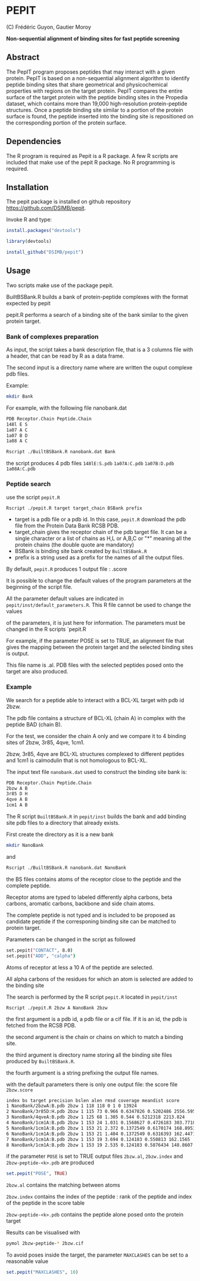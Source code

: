 # PEPIT

\(C\) Frédéric Guyon, Gautier Moroy

**Non-sequential alignment of binding sites for fast peptide screening**


## Abstract

The PepIT program proposes peptides that may interact with a given protein. PepIT is based on a non-sequential alignment algorithm to identify peptide binding sites that share geometrical and physicochemical properties with regions on the target protein. PepIT compares the entire surface of the target protein with the peptide binding sites in the Propedia dataset, which contains more than 19,000 high-resolution protein-peptide structures. Once a peptide binding site similar to a portion of the protein surface is found, the peptide inserted into the binding site is repositioned on the corresponding portion of the protein surface. 

## Dependencies

The R program is required as Pepit is a R package.
A few R scripts are included that make use of the pepit R package.
No R programming is required.

## Installation

The pepit package is installed on github repository https://github.com/DSIMB/pepit.

Invoke R and type:

```R
install.packages("devtools")
```

```R
library(devtools)
```

```R
install_github("DSIMB/pepit")
```

## Usage

Two scripts make use of the package pepit.

BuiltBSBank.R   builds a bank of protein-peptide complexes with the format expected by pepit

pepit.R performs a search of a binding site of the bank similar to the given protein target.


### Bank of complexes preparation

As input, the script takes a bank description file, that is a 3 columns file with a header, that can be read by
R as a data frame. 

The second input is a directory name where are written the ouput complexe pdb files.

Example:
```bash
mkdir Bank
```

For example, with the following file nanobank.dat
```bash
PDB Receptor.Chain Peptide.Chain
148l E S
1a07 A C
1a07 B D
1a08 A C
```

```bash
Rscript ./BuiltBSBank.R nanobank.dat Bank
```

the script produces 4 pdb files  `148lE:S.pdb`  `1a07A:C.pdb`  `1a07B:D.pdb`  `1a08A:C.pdb`

### Peptide search
use the script `pepit.R`

```bash
Rscript ./pepit.R target target_chain BSBank prefix
```

- target is a pdb file or a pdb id. In this case, `pepit.R` download the pdb file from the Protein Data Bank RCSB PDB.
- target_chain gives the receptor chain of the pdb target file. It can be a single character or a list of chains as H,L or A,B,C or "*" meaning all the protein chains (the double quote are mandatory)
- BSBank is binding site bank created by `BuiltBSBank.R`
- prefix is a string used as a prefix for the names of all the output files.

By default, `pepit.R` produces 1 output file : <prefix>.score

It is possible to change the default values of the program parameters at the beginning of the script file.

All the parameter default values are indicated in `pepit/inst/default_parameters.R`. This R file cannot be used to change the values

of the parameters, it is just here for information. The parameters must be changed in the R scripts `pepit.R

For example, if the parameter POSE is set to TRUE, an alignment file that gives the mapping between the protein target and the selected binding sites is output.

This file name is  <prefix>.al. PDB files with the selected peptides posed onto the target are also produced.

### Example

We search for a peptide able to interact with a BCL-XL target with pdb id 2bzw.

The pdb file contains a structure of BCL-XL (chain A) in complex with the peptide BAD (chain B).

For the test, we consider the chain A only and we compare it to 4 binding sites of 2bzw, 3r85, 4qve, 1cm1.

2bzw, 3r85, 4qve are BCL-XL structures complexed to different peptides and 1cm1 is  calmodulin that is not homologous to BCL-XL.

The input text file `nanobank.dat` used to construct the binding site bank is:
```bash
PDB Receptor.Chain Peptide.Chain 
2bzw A B
3r85 D H
4qve A B
1cm1 A B
```
The R script `BuiltBSBank.R` in `pepit/inst` builds the bank and add binding site pdb files to a directory that already exists.

First create the directory as it is a new bank

```bash
mkdir NanoBank
```

and 
```bash
Rscript ./BuiltBSBank.R nanobank.dat NanoBank
```
the BS files contains atoms of the receptor close to the peptide  and the complete peptide.

Receptor atoms are typed to labeled differently alpha carbons, beta carbons, aromatic carbons, backbone and side chain atoms.

The complete peptide is not typed and is included to be proposed as candidate peptide if the corresponing binding site can be matched to protein target.

Parameters can be changed in the script as followed

```bash
set.pepit("CONTACT", 8.0)
set.pepit("ADD", "calpha")
```

Atoms of receptor at less a 10 A of the peptide are selected.

All alpha carbons of the residues for which an atom is selected are added to the binding site

The search is performed by the R script `pepit.R` located in `pepit/inst`
```bashBCL-XL 
Rscript ./pepit.R 2bzw A NanoBank 2bzw
```
the first argument is a pdb id, a pdb file or a cif file. If it is an id, the pdb is fetched from the RCSB PDB.

the second argument is the chain or chains on which to match a binding site.

the third argument is directory name storing all the binding site files produced by `BuiltBSBank.R`.

the fourth argument is a string prefixing the output file names.

with the default parameters there is only one output file: the score file `2bzw.score`


```bash
index bs target precision bslen alen rmsd coverage meandist score
1 NanoBank/2bzwA:B.pdb 2bzw 1 118 118 0 1 0 13924
2 NanoBank/3r85D:H.pdb 2bzw 1 115 73 0.966 0.6347826 0.5202486 2556.595
3 NanoBank/4qveA:B.pdb 2bzw 1 125 68 1.305 0.544 0.5212318 2213.824
4 NanoBank/1cm1A:B.pdb 2bzw 1 153 24 1.031 0.1568627 0.4726183 303.7718
5 NanoBank/1cm1A:B.pdb 2bzw 1 153 21 2.372 0.1372549 0.6170174 168.8953
6 NanoBank/1cm1A:B.pdb 2bzw 1 153 21 1.404 0.1372549 0.6316393 162.4471
7 NanoBank/1cm1A:B.pdb 2bzw 1 153 19 3.694 0.124183 0.550813 162.1565
8 NanoBank/1cm1A:B.pdb 2bzw 1 153 19 2.535 0.124183 0.5876434 148.8607
```
if the parameter `POSE` is set to TRUE output files `2bzw.al`, `2bzw.index` and `2bzw-peptide-<k>.pdb` are produced

```R
set.pepit("POSE", TRUE)
```

`2bzw.al` contains the matching between atoms 

`2bzw.index` contains the index  of the peptide : rank of the peptide and index of the peptide in the score table

`2bzw-peptide-<k>.pdb` contains the peptide alone posed onto the protein target

Results can be visualised with

```bash
pymol 2bzw-peptide-* 2bzw.cif
```

To avoid poses inside the target, the parameter `MAXCLASHES` can be set to a reasonable value

```R
set.pepit("MAXCLASHES", 10)
```


